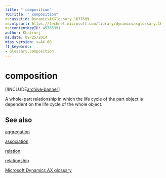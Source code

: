 ```yaml
---
title: " composition"
TOCTitle: " composition"
ms:assetid: DynamicsAXGlossary.1637609
ms:mtpsurl: https://technet.microsoft.com/library/dynamicsaxglossary.1637609(v=AX.60)
ms:contentKeyID: 45765391
author: Khairunj
ms.date: 08/25/2014
mtps_version: v=AX.60
f1_keywords:
- Glossary.composition
---
```


# composition


[!INCLUDE[archive-banner](includes/archive-banner.md)]

A whole-part relationship in which the life cycle of the part object is dependent on the life cycle of the whole object.

## See also

[aggregation](aggregation.md)

[association](association.md)

[relation](relation.md)

[relationship](relationship.md)

[Microsoft Dynamics AX glossary](glossary/microsoft-dynamics-ax-glossary.md)

  


